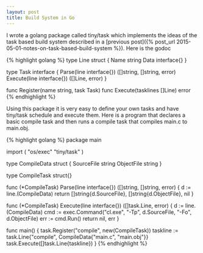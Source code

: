 ```yaml
---
layout: post
title: Build System in Go
---
```


I wrote a golang package called tiny/task which implements the ideas of the task based build system described in a [previous post]({% post_url 2015-05-01-notes-on-task-based-build-system %}).  Here is the godoc

{% highlight golang %}
type Line struct {
    Name string
    Data interface{}
}

type Task interface {
    Parse(line interface{}) ([]string, []string, error)
    Execute(line interface{}) ([]Line, error)
}

func Register(name string, task Task)
func Execute(tasklines []Line) error
{% endhighlight %}


Using this package it is very easy to define your own tasks and have tiny/task schedule and execute them.  Here is a program that declares a basic compile task and then runs a compile task that compiles main.c to main.obj.

{% highlight golang %}
package main

import (
	"os/exec"
	"tiny/task"
)

type CompileData struct {
	SourceFile string
	ObjectFile string
}

type CompileTask struct{}

func (*CompileTask) Parse(line interface{}) ([]string, []string, error) {
	d := line.(CompileData)
	return []string{d.SourceFile}, []string{d.ObjectFile}, nil
}

func (*CompileTask) Execute(line interface{}) ([]task.Line, error) {
	d := line.(CompileData)
	cmd := exec.Command("cl.exe", "-Tp", d.SourceFile, "-Fo", d.ObjectFile)
	err := cmd.Run()
	return nil, err
}

func main() {
	task.Register("compile", new(CompileTask))
	taskline := task.Line{"compile", CompileData{"main.c", "main.obj"}}
	task.Execute([]task.Line{taskline})
}
{% endhighlight %}
